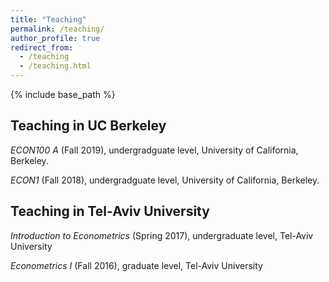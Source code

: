 ```yaml
---
title: "Teaching"
permalink: /teaching/
author_profile: true
redirect_from:
  - /teaching
  - /teaching.html
---
```


{% include base_path %}

## Teaching in UC Berkeley
*ECON100 A* (Fall 2019), undergradguate level, University of California, Berkeley.

*ECON1* (Fall 2018), undergradguate level, University of California, Berkeley.  


## Teaching in Tel-Aviv University

*Introduction to Econometrics* (Spring 2017), undergraduate level, Tel-Aviv University

*Econometrics I* (Fall 2016), graduate level, Tel-Aviv University


